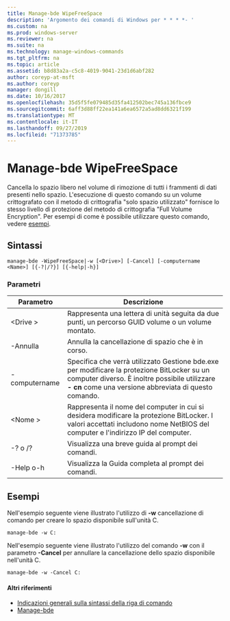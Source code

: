 ```yaml
---
title: Manage-bde WipeFreeSpace
description: 'Argomento dei comandi di Windows per * * * *- '
ms.custom: na
ms.prod: windows-server
ms.reviewer: na
ms.suite: na
ms.technology: manage-windows-commands
ms.tgt_pltfrm: na
ms.topic: article
ms.assetid: b8d83a2a-c5c8-4019-9041-23d1d6abf282
author: coreyp-at-msft
ms.author: coreyp
manager: dongill
ms.date: 10/16/2017
ms.openlocfilehash: 35d5f5fe079485d35fa412502bec745a136fbce9
ms.sourcegitcommit: 6aff3d88ff22ea141a6ea6572a5ad8dd6321f199
ms.translationtype: MT
ms.contentlocale: it-IT
ms.lasthandoff: 09/27/2019
ms.locfileid: "71373785"
---
```

# <a name="manage-bde-wipefreespace"></a>Manage-bde WipeFreeSpace



Cancella lo spazio libero nel volume di rimozione di tutti i frammenti di dati presenti nello spazio. L'esecuzione di questo comando su un volume crittografato con il metodo di crittografia "solo spazio utilizzato" fornisce lo stesso livello di protezione del metodo di crittografia "Full Volume Encryption". Per esempi di come è possibile utilizzare questo comando, vedere [esempi](#BKMK_Examples).

## <a name="syntax"></a>Sintassi

```
manage-bde -WipeFreeSpace|-w [<Drive>] [-Cancel] [-computername <Name>] [{-?|/?}] [{-help|-h}]
```

### <a name="parameters"></a>Parametri

|Parametro|Descrizione|
|---------|-----------|
|\<Drive >|Rappresenta una lettera di unità seguita da due punti, un percorso GUID volume o un volume montato.|
|-Annulla|Annulla la cancellazione di spazio che è in corso.|
|-computername|Specifica che verrà utilizzato Gestione bde.exe per modificare la protezione BitLocker su un computer diverso. È inoltre possibile utilizzare **- cn** come una versione abbreviata di questo comando.|
|\<Nome >|Rappresenta il nome del computer in cui si desidera modificare la protezione BitLocker. I valori accettati includono nome NetBIOS del computer e l'indirizzo IP del computer.|
|-? o /?|Visualizza una breve guida al prompt dei comandi.|
|-Help o-h|Visualizza la Guida completa al prompt dei comandi.|

## <a name="BKMK_Examples"></a>Esempi

Nell'esempio seguente viene illustrato l'utilizzo di **-w** cancellazione di comando per creare lo spazio disponibile sull'unità C.
```
manage-bde -w C:
```
Nell'esempio seguente viene illustrato l'utilizzo del comando **-w** con il parametro **-Cancel** per annullare la cancellazione dello spazio disponibile nell'unità C.
```
manage-bde -w -Cancel C:
```

#### <a name="additional-references"></a>Altri riferimenti

-   [Indicazioni generali sulla sintassi della riga di comando](command-line-syntax-key.md)
-   [Manage-bde](manage-bde.md)